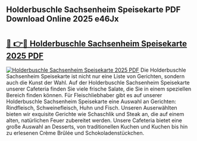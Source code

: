## Holderbuschle Sachsenheim Speisekarte PDF Download Online 2025 e46Jx

# <h2><a href="http://gc91wo.nevu.top/?p=Holderbuschle+Sachsenheim+Speisekarte">🔗 👉🔴 Holderbuschle Sachsenheim Speisekarte 2025 PDF</a></h2>

[![Holderbuschle Sachsenheim Speisekarte 2025 PDF](https://i.imgur.com/dBaPXMq.png)](http://gc91wo.nevu.top/?p=Holderbuschle+Sachsenheim+Speisekarte)
Die Holderbuschle Sachsenheim Speisekarte ist nicht nur eine Liste von Gerichten, sondern auch die Kunst der Wahl. Auf der Holderbuschle Sachsenheim Speisekarte unserer Cafeteria finden Sie viele frische Salate, die Sie in einem speziellen Bereich finden können. Für Fleischliebhaber gibt es auf unserer Holderbuschle Sachsenheim Speisekarte eine Auswahl an Gerichten: Rindfleisch, Schweinefleisch, Huhn und Fisch. Unseren Auserwählten bieten wir exquisite Gerichte wie Schaschlik und Steak an, die auf einem alten, natürlichen Feuer zubereitet werden. Unsere Cafeteria bietet eine große Auswahl an Desserts, von traditionellen Kuchen und Kuchen bis hin zu erlesenen Crème Brûlée und Schokoladenstückchen.
